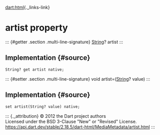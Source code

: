 [dart:html](../../dart-html/dart-html-library){._links-link}

artist property
===============

::: {#getter .section .multi-line-signature}
[String](../../dart-core/string-class)? artist
:::

Implementation {#source}
--------------

``` {.language-dart data-language="dart"}
String? get artist native;
```

::: {#setter .section .multi-line-signature}
void artist=([String](../../dart-core/string-class)? value)
:::

Implementation {#source}
--------------

``` {.language-dart data-language="dart"}
set artist(String? value) native;
```

::: {._attribution}
© 2012 the Dart project authors\
Licensed under the BSD 3-Clause \"New\" or \"Revised\" License.\
<https://api.dart.dev/stable/2.18.5/dart-html/MediaMetadata/artist.html>
:::
